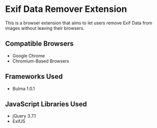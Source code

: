 # Exif Data Remover Extension

This is a browser extension that aims to let users remove Exif Data from images without leaving their browsers.

## Compatible Browsers

- Google Chrome
- Chromium-Based Browsers

## Frameworks Used

- Bulma 1.0.1

## JavaScript Libraries Used

- jQuery 3.7.1
- ExifJS
